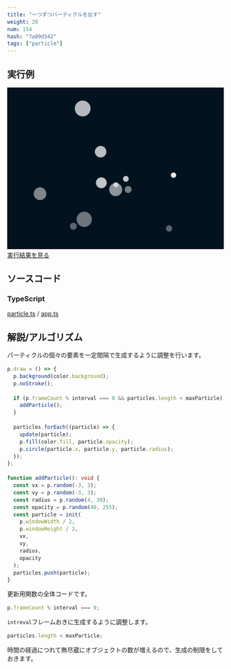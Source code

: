 ```yaml
---
title: "一つずつパーティクルを出す"
weight: 20
num: 154
hash: "7a09d542"
tags: ["particle"]
---
```


## 実行例

![](./static/images/7a09d542/0.png)
[実行結果を見る](./static/play/7a09d542/index.html)

## ソースコード

### TypeScript

[particle.ts](./static/code/7a09d542/particle.ts) / [app.ts](./static/code/7a09d542/app.ts)

## 解説/アルゴリズム

パーティクルの個々の要素を一定間隔で生成するように調整を行います。

```typescript
p.draw = () => {
  p.background(color.background);
  p.noStroke();

  if (p.frameCount % interval === 0 && particles.length < maxParticle) {
    addParticle();
  }

  particles.forEach((particle) => {
    update(particle);
    p.fill(color.fill, particle.opacity);
    p.circle(particle.x, particle.y, particle.radius);
  });
};

function addParticle(): void {
  const vx = p.random(-3, 3);
  const vy = p.random(-3, 3);
  const radius = p.random(4, 30);
  const opacity = p.random(40, 255);
  const particle = init(
    p.windowWidth / 2,
    p.windowHeight / 2,
    vx,
    vy,
    radius,
    opacity
  );
  particles.push(particle);
}
```

更新用関数の全体コードです。

```typescript
p.frameCount % interval === 0;
```

`intreval`フレームおきに生成するように調整します。

```typescript
particles.length < maxParticle;
```

時間の経過につれて無尽蔵にオブジェクトの数が増えるので、生成の制限をしておきます。
